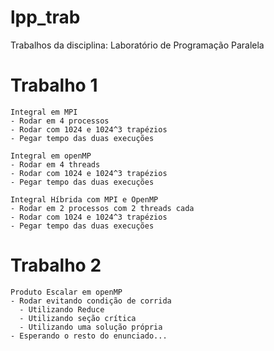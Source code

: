 # lpp_trab
Trabalhos da disciplina: Laboratório de Programação Paralela

# Trabalho 1
    Integral em MPI
    - Rodar em 4 processos
    - Rodar com 1024 e 1024^3 trapézios
    - Pegar tempo das duas execuções

    Integral em openMP
    - Rodar em 4 threads
    - Rodar com 1024 e 1024^3 trapézios
    - Pegar tempo das duas execuções

    Integral Híbrida com MPI e OpenMP
    - Rodar em 2 processos com 2 threads cada
    - Rodar com 1024 e 1024^3 trapézios
    - Pegar tempo das duas execuções
  
# Trabalho 2
    Produto Escalar em openMP
    - Rodar evitando condição de corrida 
      - Utilizando Reduce 
      - Utilizando seção crítica
      - Utilizando uma solução própria
    - Esperando o resto do enunciado...
